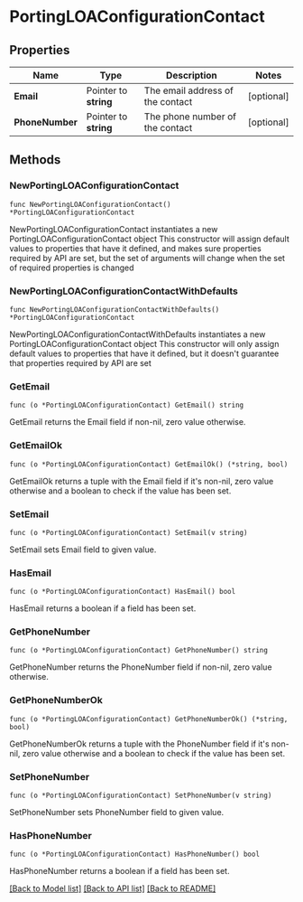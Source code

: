 # PortingLOAConfigurationContact

## Properties

Name | Type | Description | Notes
------------ | ------------- | ------------- | -------------
**Email** | Pointer to **string** | The email address of the contact | [optional] 
**PhoneNumber** | Pointer to **string** | The phone number of the contact | [optional] 

## Methods

### NewPortingLOAConfigurationContact

`func NewPortingLOAConfigurationContact() *PortingLOAConfigurationContact`

NewPortingLOAConfigurationContact instantiates a new PortingLOAConfigurationContact object
This constructor will assign default values to properties that have it defined,
and makes sure properties required by API are set, but the set of arguments
will change when the set of required properties is changed

### NewPortingLOAConfigurationContactWithDefaults

`func NewPortingLOAConfigurationContactWithDefaults() *PortingLOAConfigurationContact`

NewPortingLOAConfigurationContactWithDefaults instantiates a new PortingLOAConfigurationContact object
This constructor will only assign default values to properties that have it defined,
but it doesn't guarantee that properties required by API are set

### GetEmail

`func (o *PortingLOAConfigurationContact) GetEmail() string`

GetEmail returns the Email field if non-nil, zero value otherwise.

### GetEmailOk

`func (o *PortingLOAConfigurationContact) GetEmailOk() (*string, bool)`

GetEmailOk returns a tuple with the Email field if it's non-nil, zero value otherwise
and a boolean to check if the value has been set.

### SetEmail

`func (o *PortingLOAConfigurationContact) SetEmail(v string)`

SetEmail sets Email field to given value.

### HasEmail

`func (o *PortingLOAConfigurationContact) HasEmail() bool`

HasEmail returns a boolean if a field has been set.

### GetPhoneNumber

`func (o *PortingLOAConfigurationContact) GetPhoneNumber() string`

GetPhoneNumber returns the PhoneNumber field if non-nil, zero value otherwise.

### GetPhoneNumberOk

`func (o *PortingLOAConfigurationContact) GetPhoneNumberOk() (*string, bool)`

GetPhoneNumberOk returns a tuple with the PhoneNumber field if it's non-nil, zero value otherwise
and a boolean to check if the value has been set.

### SetPhoneNumber

`func (o *PortingLOAConfigurationContact) SetPhoneNumber(v string)`

SetPhoneNumber sets PhoneNumber field to given value.

### HasPhoneNumber

`func (o *PortingLOAConfigurationContact) HasPhoneNumber() bool`

HasPhoneNumber returns a boolean if a field has been set.


[[Back to Model list]](../README.md#documentation-for-models) [[Back to API list]](../README.md#documentation-for-api-endpoints) [[Back to README]](../README.md)


